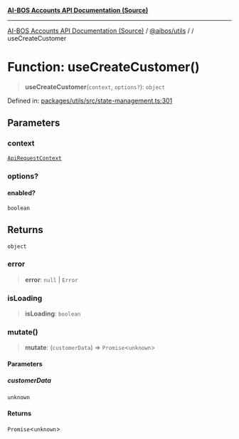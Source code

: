 [**AI-BOS Accounts API Documentation (Source)**](../../../README.md)

***

[AI-BOS Accounts API Documentation (Source)](../../../README.md) / [@aibos/utils](../README.md) / [](../README.md) / useCreateCustomer

# Function: useCreateCustomer()

> **useCreateCustomer**(`context`, `options?`): `object`

Defined in: [packages/utils/src/state-management.ts:301](https://github.com/pohlai88/accounts/blob/48103fb36d28b2b9bfb33472b6de2f719773cde9/packages/utils/src/state-management.ts#L301)

## Parameters

### context

[`ApiRequestContext`](../interfaces/ApiRequestContext.md)

### options?

#### enabled?

`boolean`

## Returns

`object`

### error

> **error**: `null` \| `Error`

### isLoading

> **isLoading**: `boolean`

### mutate()

> **mutate**: (`customerData`) => `Promise`\<`unknown`\>

#### Parameters

##### customerData

`unknown`

#### Returns

`Promise`\<`unknown`\>
